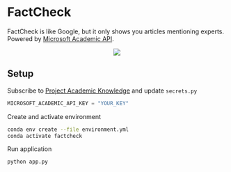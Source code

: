 # FactCheck

FactCheck is like Google, but it only shows you articles mentioning experts. Powered by [Microsoft Academic API](https://www.microsoft.com/en-us/research/project/academic-knowledge/).

<p align="center">
  <img src="https://i.imgur.com/ki9yUkV.gif">
</p>

## Setup

Subscribe to [Project Academic Knowledge](https://msr-apis.portal.azure-api.net/products/project-academic-knowledge) and update `secrets.py`
```python
MICROSOFT_ACADEMIC_API_KEY = "YOUR_KEY"
```

Create and activate environment
```bash
conda env create --file environment.yml
conda activate factcheck
```

Run application
```bash
python app.py
```
